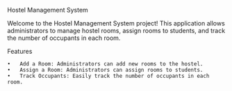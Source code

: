 Hostel Management System

Welcome to the Hostel Management System project! This application allows administrators to manage hostel rooms, assign rooms to students, and track the number of occupants in each room.

Features

	•	Add a Room: Administrators can add new rooms to the hostel.
	•	Assign a Room: Administrators can assign rooms to students.
	•	Track Occupants: Easily track the number of occupants in each room.
